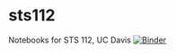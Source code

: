 # sts112
Notebooks for STS 112, UC Davis
[![Binder](https://mybinder.org/badge_logo.svg)](https://mybinder.org/v2/gh/ekmerchant/sts112/master?filepath=Week_1.ipynb)